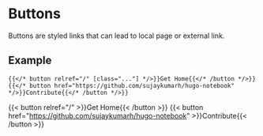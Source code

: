 # Buttons

Buttons are styled links that can lead to local page or external link.

## Example

```tpl
{{</* button relref="/" [class="..."] */>}}Get Home{{</* /button */>}}
{{</* button href="https://github.com/sujaykumarh/hugo-notebook" */>}}Contribute{{</* /button */>}}
```

{{< button relref="/" >}}Get Home{{< /button >}}
{{< button href="https://github.com/sujaykumarh/hugo-notebook" >}}Contribute{{< /button >}}
